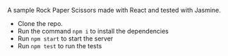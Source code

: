 A sample Rock Paper Scissors made with React and tested with Jasmine.
- Clone the repo.
- Run the command `npm i` to install the dependencies
- Run `npm start` to start the server
- Run `npm test` to run the tests
